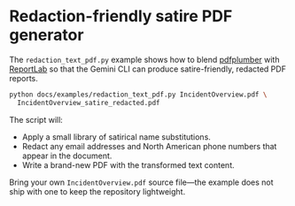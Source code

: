 # Redaction-friendly satire PDF generator

The `redaction_text_pdf.py` example shows how to blend
[pdfplumber](https://github.com/jsvine/pdfplumber) with
[ReportLab](https://www.reportlab.com/dev/docs/reportlab-userguide.pdf)
so that the Gemini CLI can produce satire-friendly, redacted PDF reports.

```bash
python docs/examples/redaction_text_pdf.py IncidentOverview.pdf \
  IncidentOverview_satire_redacted.pdf
```

The script will:

- Apply a small library of satirical name substitutions.
- Redact any email addresses and North American phone numbers that appear in
  the document.
- Write a brand-new PDF with the transformed text content.

Bring your own `IncidentOverview.pdf` source file—the example does not ship
with one to keep the repository lightweight.
